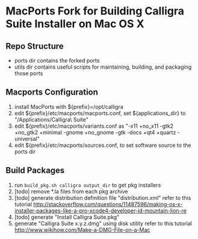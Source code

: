 MacPorts Fork for Building Calligra Suite Installer on Mac OS X
===============================================================

Repo Structure
--------------

* ports dir contains the forked ports
* utils dir contains useful scripts for maintaining, building, and packaging those ports

Macports Configuration
----------------------

1. install MacPorts with ${prefix}=/opt/calligra
2. edit ${prefix}/etc/macports/macports.conf, set ${applications_dir} to "/Applications/Calligra\ Suite"
3. edit ${prefix}/etc/macports/variants.conf as "-x11 +no_x11 -gtk2 +no_gtk2 +minimal -gnome +no_gnome -gtk -docs +qt4 +quartz -universal"
4. edit ${prefix}/etc/macports/sources.conf, to set software source to the ports dir

Build Packages
--------------

1. run `build_pkg.sh calligra output_dir` to get pkg installers
2. [todo] remove *.la files from each pkg archive
3. [todo] generate distribution definition file "distribution.xml"
refer to this tutorial http://stackoverflow.com/questions/11487596/making-os-x-installer-packages-like-a-pro-xcode4-developer-id-mountain-lion-re
4. [todo] generate "Install Calligra Suite.pkg"
5. generate "Calligra Suite x.y.z.dmg" using disk utility
refer to this tutorial http://www.wikihow.com/Make-a-DMG-File-on-a-Mac
